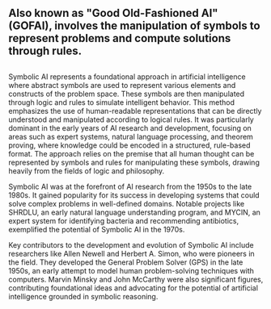 ## Also known as "Good Old-Fashioned AI" (GOFAI), involves the manipulation of symbols to represent problems and compute solutions through rules.
##

Symbolic AI represents a foundational approach in artificial intelligence where abstract symbols are used to represent various elements and constructs of the problem space. These symbols are then manipulated through logic and rules to simulate intelligent behavior. This method emphasizes the use of human-readable representations that can be directly understood and manipulated according to logical rules. It was particularly dominant in the early years of AI research and development, focusing on areas such as expert systems, natural language processing, and theorem proving, where knowledge could be encoded in a structured, rule-based format. The approach relies on the premise that all human thought can be represented by symbols and rules for manipulating these symbols, drawing heavily from the fields of logic and philosophy.

Symbolic AI was at the forefront of AI research from the 1950s to the late 1980s. It gained popularity for its success in developing systems that could solve complex problems in well-defined domains. Notable projects like SHRDLU, an early natural language understanding program, and MYCIN, an expert system for identifying bacteria and recommending antibiotics, exemplified the potential of Symbolic AI in the 1970s.

Key contributors to the development and evolution of Symbolic AI include researchers like Allen Newell and Herbert A. Simon, who were pioneers in the field. They developed the General Problem Solver (GPS) in the late 1950s, an early attempt to model human problem-solving techniques with computers. Marvin Minsky and John McCarthy were also significant figures, contributing foundational ideas and advocating for the potential of artificial intelligence grounded in symbolic reasoning.